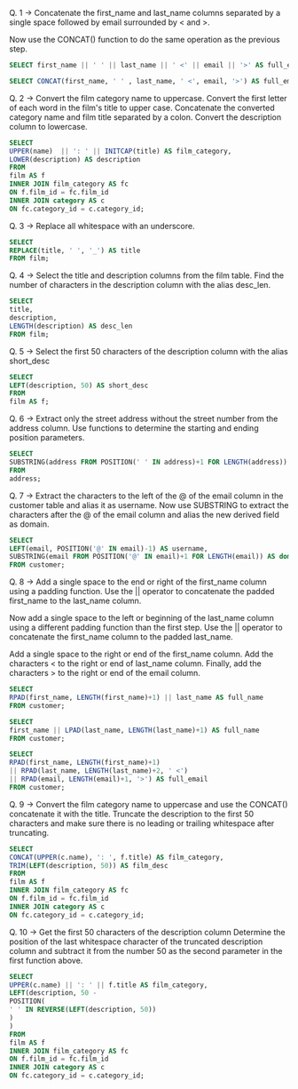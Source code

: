 Q. 1 -> Concatenate the first_name and last_name columns separated by a single space followed by email surrounded by < and >.

Now use the CONCAT() function to do the same operation as the previous step.

```sql
SELECT first_name || ' ' || last_name || ' <' || email || '>' AS full_email FROM customer;

SELECT CONCAT(first_name, ' ' , last_name, ' <', email, '>') AS full_email FROM customer
```

Q. 2 -> Convert the film category name to uppercase.
Convert the first letter of each word in the film's title to upper case.
Concatenate the converted category name and film title separated by a colon.
Convert the description column to lowercase.

```sql
SELECT
UPPER(name)  || ': ' || INITCAP(title) AS film_category,
LOWER(description) AS description
FROM
film AS f
INNER JOIN film_category AS fc
ON f.film_id = fc.film_id
INNER JOIN category AS c
ON fc.category_id = c.category_id;
```

Q. 3 -> Replace all whitespace with an underscore.

```sql
SELECT
REPLACE(title, ' ', '_') AS title
FROM film;
```

Q. 4 -> Select the title and description columns from the film table.
Find the number of characters in the description column with the alias desc_len.

```sql
SELECT
title,
description,
LENGTH(description) AS desc_len
FROM film;
```

Q. 5 -> Select the first 50 characters of the description column with the alias short_desc

```sql
SELECT
LEFT(description, 50) AS short_desc
FROM
film AS f;
```

Q. 6 -> Extract only the street address without the street number from the address column.
Use functions to determine the starting and ending position parameters.

```sql
SELECT
SUBSTRING(address FROM POSITION(' ' IN address)+1 FOR LENGTH(address))
FROM
address;
```

Q. 7 -> Extract the characters to the left of the @ of the email column in the customer table and alias it as username.
Now use SUBSTRING to extract the characters after the @ of the email column and alias the new derived field as domain.

```sql
SELECT
LEFT(email, POSITION('@' IN email)-1) AS username,
SUBSTRING(email FROM POSITION('@' IN email)+1 FOR LENGTH(email)) AS domain
FROM customer;
```

Q. 8 -> Add a single space to the end or right of the first_name column using a padding function.
Use the || operator to concatenate the padded first_name to the last_name column.

Now add a single space to the left or beginning of the last_name column using a different padding function than the first step.
Use the || operator to concatenate the first_name column to the padded last_name.

Add a single space to the right or end of the first_name column.
Add the characters < to the right or end of last_name column.
Finally, add the characters > to the right or end of the email column.

```sql
SELECT
RPAD(first_name, LENGTH(first_name)+1) || last_name AS full_name
FROM customer;

SELECT
first_name || LPAD(last_name, LENGTH(last_name)+1) AS full_name
FROM customer;

SELECT
RPAD(first_name, LENGTH(first_name)+1)
|| RPAD(last_name, LENGTH(last_name)+2, ' <')
|| RPAD(email, LENGTH(email)+1, '>') AS full_email
FROM customer;
```

Q. 9 -> Convert the film category name to uppercase and use the CONCAT() concatenate it with the title.
Truncate the description to the first 50 characters and make sure there is no leading or trailing whitespace after truncating.

```sql
SELECT
CONCAT(UPPER(c.name), ': ', f.title) AS film_category,
TRIM(LEFT(description, 50)) AS film_desc
FROM
film AS f
INNER JOIN film_category AS fc
ON f.film_id = fc.film_id
INNER JOIN category AS c
ON fc.category_id = c.category_id;
```

Q. 10 -> Get the first 50 characters of the description column
Determine the position of the last whitespace character of the truncated description column and subtract it from the number 50 as the second parameter in the first function above.

```sql
SELECT
UPPER(c.name) || ': ' || f.title AS film_category,
LEFT(description, 50 -
POSITION(
' ' IN REVERSE(LEFT(description, 50))
)
)
FROM
film AS f
INNER JOIN film_category AS fc
ON f.film_id = fc.film_id
INNER JOIN category AS c
ON fc.category_id = c.category_id;
```
